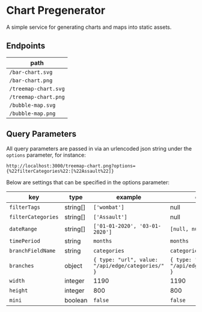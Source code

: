 # Chart Pregenerator

A simple service for generating charts and maps into static assets.

## Endpoints

| path                 |
|----------------------|
| `/bar-chart.svg`     |
| `/bar-chart.png`     |
| `/treemap-chart.svg` |
| `/treemap-chart.png` |
| `/bubble-map.svg`    |
| `/bubble-map.png`    |

## Query Parameters
All query parameters are passed in via an urlencoded json string under the `options` parameter, for instance:

`http://localhost:3000/treemap-chart.png?options={%22filterCategories%22:[%22Assault%22]}`

Below are settings that can be specified in the options parameter:

| key                | type     | example                                           | default                                           |
|--------------------|----------|---------------------------------------------------|---------------------------------------------------|
| `filterTags`       | string[] | `['wombat']`                                      | null                                              |
| `filterCategories` | string[] | `['Assault']`                                     | null                                              |
| `dateRange`        | string[] | `['01-01-2020', '03-01-2020']`                    | `[null, null]`                                    |
| `timePeriod`       | string   | `months`                                          | `months`                                          |
| `branchFieldName`  | string   | `categories`                                      | `categories`                                      |
| `branches`         | object   | `{ type: "url", value: "/api/edge/categories/" }` | `{ type: "url", value: "/api/edge/categories/" }` |
| `width`            | integer  | 1190                                              | 1190                                              |
| `height`           | integer  | 800                                               | 800                                               |
| `mini`             | boolean  | `false`                                           | `false`                                           |
